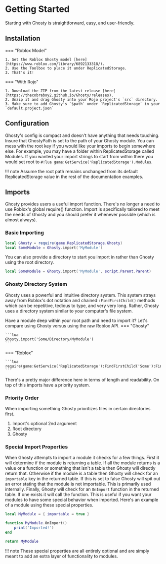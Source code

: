 # Getting Started
Starting with Ghosty is straightforward, easy, and user-friendly.

## Installation
=== "Roblox Model"

    1. Get the Roblox Ghosty model [here](https://www.roblox.com/library/6892133318/).
    2. Use the Toolbox to place it under ReplicatedStorage.
    3. That's it!

=== "With Rojo"

    1. Download the ZIP from the latest release [here](https://thecobraboy2.github.io/Ghosty/releases).
    2. Unzip it and drag Ghosty into your Rojo project's `src` directory.
    3. Make sure to add Ghosty's `$path` under `ReplicatedStorage` in your `default.project.json`

## Configuration
Ghosty's config is compact and doesn't have anything that needs touching. Insure that GhostyPath is set to the path of your Ghosty module. You can mess with the root key if you would like your imports to begin somewhere else. For example, you may have a folder within ReplicatedStorage called Modules. If you wanted your import strings to start from within there you would set root to `#!lua game:GetService('ReplicatedStorage').Modules`.

!!! note
    Assume the root path remains unchanged from its default ReplicatedStorage value in the rest of the documentation examples.

## Imports
Ghosty provides users a useful import function. There's no longer a need to use Roblox's global require() function. Import is specifically tailored to meet the needs of Ghosty and you should prefer it whenever possible (which is almost always).

### Basic Importing
```lua
local Ghosty = require(game.ReplicatedStorage.Ghosty)
local SomeModule = Ghosty.import('MyModule')
```
You can also provide a directory to start you import in rather than Ghosty using the root directory.
```lua
local SomeModule = Ghosty.import('MyModule', script.Parent.Parent)
```

### Ghosty Directory System
Ghosty uses a powerful and intuitive directory system. This system strays away from Roblox's dot notation and chained `:FindFirstChild()` methods which can be repetitive, tedious to type, and very very long. Rather, Ghosty uses a directory system similar to your computer's file system.

Have a module deep within your root path and need to import it? Let's compare using Ghosty versus using the raw Roblox API.
=== "Ghosty"

    ```lua
    Ghosty.import('Some/Directory/MyModule')
    ```

=== "Roblox"

    ```lua
    require(game:GetService('ReplicatedStorage'):FindFirstChild('Some'):FindFirstChild('Directory'):FindFirstChild('MyModule'))
    ```

There's a pretty major difference here in terms of length and readability. On top of this imports have a priority system.

### Priority Order
When importing something Ghosty prioritizes files in certain directories first.

1. Import's optional 2nd argument
2. Root directory
3. Ghosty

### Special Import Properties
When Ghosty attempts to import a module it checks for a few things. First it will determine if the module is returning a table. If all the module returns is a value or a function or something that isn't a table then Ghosty will directly return that. Otherwise if the module is a table then Ghosty will check for an `importable` key in the returned table. If this is set to false Ghosty will spit out an error stating that the module is not importable. This is primarily used internally. Finally, Ghosty will check for an `OnImport` function in the returned table. If one exists it will call the function. This is useful if you want your modules to have some special behavior when imported. Here's an example of a module using these special properties.
```lua
local MyModule = { importable = true }

function MyModule.OnImport()
    print('Imported!')
end

return MyModule
```
!!! note
    These special properties are all entirely optional and are simply meant to add an extra layer of functionality to modules.

